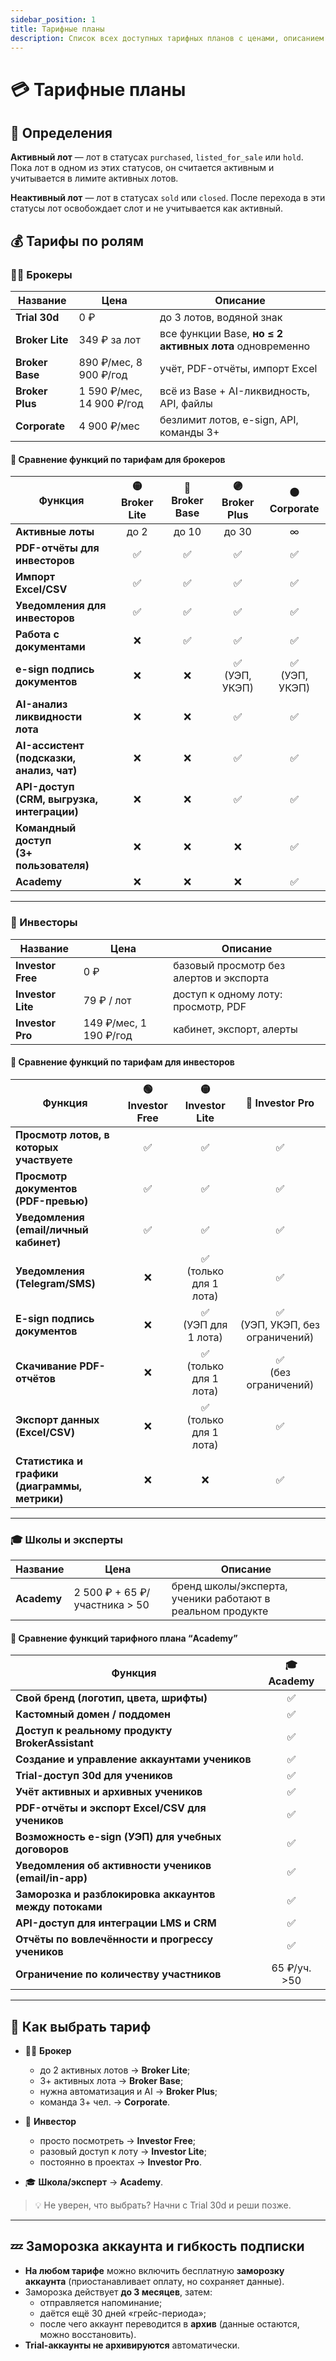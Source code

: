 ```yaml
---
sidebar_position: 1
title: Тарифные планы
description: Список всех доступных тарифных планов с ценами, описанием функций и целевой аудиторией
---
```


# 💳 Тарифные планы

## 📔 Определения

**Активный лот** — лот в статусах `purchased`, `listed_for_sale` или `hold`. Пока лот в одном из этих статусов, он
считается активным и учитывается в лимите активных лотов.

**Неактивный лот** — лот в статусах `sold` или `closed`. После перехода в эти статусы лот освобождает слот и не
учитывается как активный.

## 💰 Тарифы по ролям

### 🧑‍💼 Брокеры

| Название        | Цена                      | Описание                                                |
|-----------------|---------------------------|---------------------------------------------------------|
| **Trial 30d**   | 0 ₽                       | до 3 лотов, водяной знак                                |
| **Broker Lite** | 349 ₽ за лот              | все функции Base, **но ≤ 2 активных лота** одновременно |
| **Broker Base** | 890 ₽/мес, 8 900 ₽/год    | учёт, PDF-отчёты, импорт Excel                          |
| **Broker Plus** | 1 590 ₽/мес, 14 900 ₽/год | всё из Base + AI-ликвидность, API, файлы                |
| **Corporate**   | 4 900 ₽/мес               | безлимит лотов, e-sign, API, команды 3+                 |

#### 🧩 Сравнение функций по тарифам для брокеров

| Функция                                        | 🟡 **Broker Lite** | 🔵 **Broker Base** | 🟣 **Broker Plus** |  ⚫ **Corporate**  |
|------------------------------------------------|:------------------:|:------------------:|:------------------:|:-----------------:|
| **Активные лоты**                              |        до 2        |       до 10        |       до 30        |         ∞         |
| **PDF-отчёты для инвесторов**                  |         ✅          |         ✅          |         ✅          |         ✅         |
| **Импорт Excel/CSV**                           |         ✅          |         ✅          |         ✅          |         ✅         |
| **Уведомления для инвесторов**                 |         ✅          |         ✅          |         ✅          |         ✅         |
| **Работа с документами**                       |         ❌          |         ✅          |         ✅          |         ✅         |
| **e-sign подпись документов**                  |         ❌          |         ❌          | ✅<br/>(УЭП, УКЭП)  | ✅<br/>(УЭП, УКЭП) |
| **AI-анализ ликвидности лота**                 |         ❌          |         ❌          |         ✅          |         ✅         |
| **AI-ассистент<br/>(подсказки, анализ, чат)**  |         ❌          |         ❌          |         ✅          |         ✅         |
| **API-доступ<br/>(CRM, выгрузка, интеграции)** |         ❌          |         ❌          |         ✅          |         ✅         |
| **Командный доступ<br/>(3+ пользователя)**     |         ❌          |         ❌          |         ❌          |         ✅         |
| **Academy**                                    |         ❌          |         ❌          |         ❌          |         ✅         |

---

### 👥 Инвесторы

| Название          | Цена                   | Описание                                |
|-------------------|------------------------|-----------------------------------------|
| **Investor Free** | 0 ₽                    | базовый просмотр без алертов и экспорта |
| **Investor Lite** | 79 ₽ / лот             | доступ к одному лоту: просмотр, PDF     |
| **Investor Pro**  | 149 ₽/мес, 1 190 ₽/год | кабинет, экспорт, алерты                |

#### 🧩 Сравнение функций по тарифам для инвесторов

| Функция                                           | 🟢 Investor Free |     🟡 Investor Lite      |          🔵 Investor Pro           |
|---------------------------------------------------|:----------------:|:-------------------------:|:----------------------------------:|
| **Просмотр лотов, в которых участвуете**          |        ✅         |             ✅             |                 ✅                  |
| **Просмотр документов<br/>(PDF-превью)**          |        ✅         |             ✅             |                 ✅                  |
| **Уведомления<br/>(email/личный кабинет)**        |        ✅         |             ✅             |                 ✅                  |
| **Уведомления<br/>(Telegram/SMS)**                |        ❌         | ✅<br/>(только для 1 лота) |                 ✅                  |
| **E-sign подпись документов**                     |        ❌         |  ✅<br/>(УЭП для 1 лота)   | ✅<br/>(УЭП, УКЭП, без ограничений) |
| **Скачивание PDF-отчётов**                        |        ❌         | ✅<br/>(только для 1 лота) |      ✅<br/>(без ограничений)       |
| **Экспорт данных<br/>(Excel/CSV)**                |        ❌         | ✅<br/>(только для 1 лота) |                 ✅                  |
| **Статистика и графики<br/>(диаграммы, метрики)** |        ❌         |             ❌             |                 ✅                  |

---

### 🎓 Школы и эксперты

| Название    | Цена                          | Описание                                                   |
|-------------|-------------------------------|------------------------------------------------------------|
| **Academy** | 2 500 ₽ + 65 ₽/участника > 50 | бренд школы/эксперта, ученики работают в реальном продукте |

#### 🧩 Сравнение функций тарифного плана “Academy”

| Функция                                                |  🎓 Academy  |
|--------------------------------------------------------|:------------:|
| **Свой бренд (логотип, цвета, шрифты)**                |      ✅       |
| **Кастомный домен / поддомен**                         |      ✅       |
| **Доступ к реальному продукту BrokerAssistant**        |      ✅       |
| **Создание и управление аккаунтами учеников**          |      ✅       |
| **Trial-доступ 30d для учеников**                      |      ✅       |
| **Учёт активных и архивных учеников**                  |      ✅       |
| **PDF-отчёты и экспорт Excel/CSV для учеников**        |      ✅       |
| **Возможность e-sign (УЭП) для учебных договоров**     |      ✅       |
| **Уведомления об активности учеников (email/in-app)**  |      ✅       |
| **Заморозка и разблокировка аккаунтов между потоками** |      ✅       |
| **API-доступ для интеграции LMS и CRM**                |      ✅       |
| **Отчёты по вовлечённости и прогрессу учеников**       |      ✅       |
| **Ограничение по количеству участников**               | 65 ₽/уч. >50 |

---

## 🧠 Как выбрать тариф

- 🧑‍💼 **Брокер**
    - до 2 активных лотов → **Broker Lite**;
    - 3+ активных лота → **Broker Base**;
    - нужна автоматизация и AI → **Broker Plus**;
    - команда 3+ чел. → **Corporate**.

- 👥 **Инвестор**
    - просто посмотреть → **Investor Free**;
    - разовый доступ к лоту → **Investor Lite**;
    - постоянно в проектах → **Investor Pro**.

- 🎓 **Школа/эксперт** → **Academy**.

> 💡 Не уверен, что выбрать? Начни с Trial 30d и реши позже.

---

## 💤 Заморозка аккаунта и гибкость подписки

- **На любом тарифе** можно включить бесплатную **заморозку аккаунта** (приостанавливает оплату, но сохраняет данные).
- Заморозка действует **до 3 месяцев**, затем:
    - отправляется напоминание;
    - даётся ещё 30 дней «грейс-периода»;
    - после чего аккаунт переводится в **архив** (данные остаются, можно восстановить).
- **Trial-аккаунты не архивируются** автоматически.
